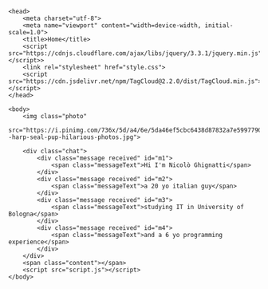 <!DOCTYPE html>
<html>

	<head>
		<meta charset="utf-8">
		<meta name="viewport" content="width=device-width, initial-scale=1.0">
		<title>Home</title>
		<script src="https://cdnjs.cloudflare.com/ajax/libs/jquery/3.3.1/jquery.min.js"></script>>
		<link rel="stylesheet" href="style.css">
		<script src="https://cdn.jsdelivr.net/npm/TagCloud@2.2.0/dist/TagCloud.min.js"></script>
	</head>

	<body>
		<img class="photo"
			src="https://i.pinimg.com/736x/5d/a4/6e/5da46ef5cbc6438d87832a7e59977900--harp-seal-pup-hilarious-photos.jpg">

		<div class="chat">
			<div class="message received" id="m1">
				<span class="messageText">Hi I'm Nicolò Ghignatti</span>
			</div>
			<div class="message received" id="m2">
				<span class="messageText">a 20 yo italian guy</span>
			</div>
			<div class="message received" id="m3">
				<span class="messageText">studying IT in University of Bologna</span>
			</div>
			<div class="message received" id="m4">
				<span class="messageText">and a 6 yo programming experience</span>
			</div>
		</div>
		<span class="content"></span>
		<script src="script.js"></script>
	</body>

</html>


